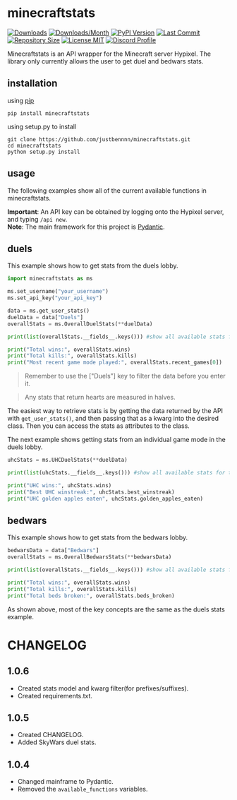 # minecraftstats

[![Downloads](https://pepy.tech/badge/minecraftstats)](https://pepy.tech/project/minecraftstats)
[![Downloads/Month](https://pepy.tech/badge/minecraftstats/month)](https://pepy.tech/project/minecraftstats)
[![PyPI Version](https://img.shields.io/pypi/v/minecraftstats)](https://pypi.org/project/minecraftstats/)
[![Last Commit](https://img.shields.io/github/last-commit/justbennnn/minecraftstats)](https://github.com/JustBennnn/minecraftstats/commits/master)
[![Repository Size](https://img.shields.io/github/repo-size/justbennnn/minecraftstats)](https://github.com/JustBennnn/minecraftstats)
[![License MIT](https://img.shields.io/github/license/justbennnn/minecraftstats)](https://github.com/JustBennnn/minecraftstats/blob/master/LICENSE)
[![Discord Profile](https://img.shields.io/badge/chat-discord-blue)](https://discordapp.com/users/801460768577945681)

Minecraftstats is an API wrapper for the Minecraft server Hypixel. The library only currently allows the user to get
duel and bedwars stats.

## installation
using [pip](https://pypi.org/project/minecraftstats "")

```
pip install minecraftstats
```

using setup.py to install

```
git clone https://github.com/justbennnn/minecraftstats.git
cd minecraftstats
python setup.py install
```

## usage
The following examples show all of the current available functions in minecraftstats.

**Important**: An API key can be obtained by logging onto the Hypixel server, and typing `/api new`.\
**Note**: The main framework for this project is [Pydantic](https://github.com/samuelcolvin/pydantic "").

## duels
This example shows how to get stats from the duels lobby.

```python
import minecraftstats as ms

ms.set_username("your_username")
ms.set_api_key("your_api_key")

data = ms.get_user_stats()
duelData = data["Duels"]
overallStats = ms.OverallDuelStats(**duelData)

print(list(overallStats.__fields__.keys())) #show all available stats for the OverallDuelStats class

print("Total wins:", overallStats.wins)
print("Total kills:", overallStats.kills)
print("Most recent game mode played:", overallStats.recent_games[0])
```

> Remember to use the ["Duels"] key to filter the data before you enter it.

> Any stats that return hearts are measured in halves.

The easiest way to retrieve stats is by getting the data returned by the API with `get_user_stats()`, and then passing 
that as a kwarg into the desired class. Then you can access the stats as attributes to the class.

The next example shows getting stats from an individual game mode in the duels lobby.

```python
uhcStats = ms.UHCDuelStats(**duelData)

print(list(uhcStats.__fields__.keys())) #show all available stats for the UHCDuelStats class

print("UHC wins:", uhcStats.wins)
print("Best UHC winstreak:", uhcStats.best_winstreak)
print("UHC golden apples eaten", uhcStats.golden_apples_eaten)
```

## bedwars
This example shows how to get stats from the bedwars lobby.

```python
bedwarsData = data["Bedwars"]
overallStats = ms.OverallBedwarsStats(**bedwarsData)

print(list(overallStats.__fields__.keys())) #show all available stats for the OverallBedwarsStats class

print("Total wins:", overallStats.wins)
print("Total kills:", overallStats.kills)
print("Total beds broken:", overallStats.beds_broken)
```

As shown above, most of the key concepts are the same as the duels stats example.

# CHANGELOG

## 1.0.6

* Created stats model and kwarg filter(for prefixes/suffixes).
* Created requirements.txt.

## 1.0.5

* Created CHANGELOG.
* Added SkyWars duel stats.

## 1.0.4

* Changed mainframe to Pydantic.
* Removed the `available_functions` variables.